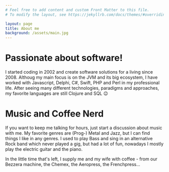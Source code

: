```yaml
---
# Feel free to add content and custom Front Matter to this file.
# To modify the layout, see https://jekyllrb.com/docs/themes/#overriding-theme-defaults

layout: page
title: About me
background: /assets/main.jpg
---
```


# Passionate about software!

I started coding in 2002 and create software solutions for a living since 2008. Althoug my main focus is on the JVM and its big ecosystem, I have worked with Javascript, Delphi, C#, Swift, PHP and Perl in my professional life. After seeing many different technologies, paradigms and approaches, my favorite languages are still Clojure and SQL 😉 


# Music and Coffee Nerd
If you want to keep me talking for hours, just start a discussion about music with me. My favorite genres are (Prog-) Metal and Jazz, but I can find things I like in any genres. I used to play Bass and sing in an alternative Rock band which never played a gig, but had a lot of fun, nowadays I mostly play the electric guitar and the piano.

In the little time that's left, I supply me and my wife with coffee - from our Bezzera machine, the Chemex, the Aeropress, the Frenchpress... 
